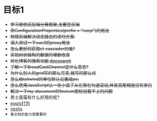 # 目标1
- ~~学习若依前后端分离框架,主要是前端~~
- ~~@ConfigurationProperties(prefix = "ruoyi")的用法~~
- ~~梳理前端解决动态路由的递归方案.~~
- ~~深入测试一下vue3的proxy用法~~
- ~~怎么更好的获取el-cascader的值?~~
- ~~实现树状结构的数据的增删改查~~
- ~~优化博客的搜索功能.[docsearch](https://docsearch.algolia.com/)~~
- ~~了解一下BroadCastChannel是什么意思?~~
- ~~为什么别人的grid写的那么完美,我写的那么烂~~
- ~~怎么给tailwind的单位默认设置成px;~~
- ~~怎么使用JavaScript让一些小盒子从左至右匀速滚动,并且首尾相连没有空白~~
- ~~解决一下my-document的favicon图标加载不上的问题~~
- 男士面霜有什么好用的呢?
- [eggjs打包](https://blog.csdn.net/weixin_44637104/article/details/128181127)
- [nestjs](https://nestjs.bootcss.com/index.html)
- `看文档的能力很重要的`
